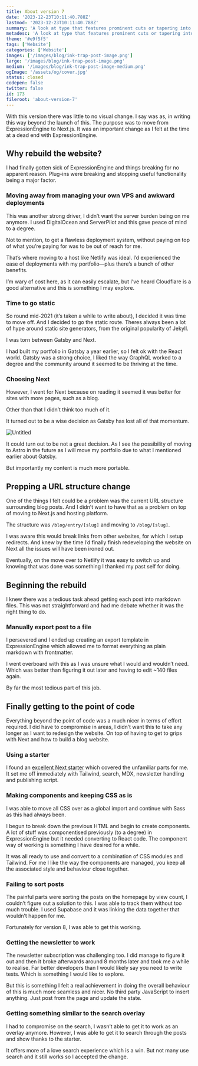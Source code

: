 ```yaml
---
title: About version 7
date: '2023-12-23T10:11:40.788Z'
lastmod: '2023-12-23T10:11:40.788Z'
summary: 'A look at type that features prominent cuts or tapering into the type and a variety of recommendations you can use in your designs.'
metadesc: 'A look at type that features prominent cuts or tapering into the type and a variety of recommendations you can use in your designs.'
theme: '#e9f5f5'
tags: ['Website']
categories: ['Website']
images: ['/images/blog/ink-trap-post-image.png']
large: '/images/blog/ink-trap-post-image.png'
medium: '/images/blog/ink-trap-post-image-medium.png'
ogImage: '/assets/og/cover.jpg'
status: closed
codepen: false
twitter: false
id: 173
fileroot: 'about-version-7'
---
```


With this version there was little to no visual change. I say was as, in writing this way beyond the launch of this. The purpose was to move from ExpressionEngine to Next.js. It was an important change as I felt at the time at a dead end with ExpressionEngine.

## Why rebuild the website?

I had finally gotten sick of ExpressionEngine and things breaking for no apparent reason. Plug-ins were breaking and stopping useful functionality being a major factor.

### Moving away from managing your own VPS and awkward deployments

This was another strong driver, I didn’t want the server burden being on me anymore. I used DigitalOcean and ServerPilot and this gave peace of mind to a degree.

Not to mention, to get a flawless deployment system, without paying on top of what you’re paying for was to be out of reach for me.

That’s where moving to a host like Netlify was ideal. I’d experienced the ease of deployments with my portfolio—plus there’s a bunch of other benefits.

I’m wary of cost here, as it can easily escalate, but I’ve heard Cloudflare is a good alternative and this is something I may explore.

### Time to go static

So round mid-2021 (it’s taken a while to write about), I decided it was time to move off. And I decided to go the static route. Theres always been a lot of hype around static site generators, from the original popularity of Jekyll.

I was torn between Gatsby and Next.

I had built my portfolio in Gatsby a year earlier, so I felt ok with the React world. Gatsby was a strong choice, I liked the way GraphQL worked to a degree and the community around it seemed to be thriving at the time.

### Choosing Next

However, I went for Next because on reading it seemed it was better for sites with more pages, such as a blog.

Other than that I didn’t think too much of it.

It turned out to be a wise decision as Gatsby has lost all of that momentum.

![Untitled](https://prod-files-secure.s3.us-west-2.amazonaws.com/13d4d02a-9cc1-4853-af00-1366f489f4b7/c2ef1e61-5ea6-4bc7-99ab-875d7dc088e5/Untitled.png)

It could turn out to be not a great decision. As I see the possibility of moving to Astro in the future as I will move my portfolio due to what I mentioned earlier about Gatsby.

But importantly my content is much more portable.

## Prepping a URL structure change

One of the things I felt could be a problem was the current URL structure surrounding blog posts. And I didn’t want to have that as a problem on top of moving to Next.js and hosting platform.

The structure was `/blog/entry/[slug]` and moving to `/blog/[slug]`.

I was aware this would break links from other websites, for which I setup redirects. And knew by the time I’d finally finish redeveloping the website on Next all the issues will have been ironed out.

Eventually, on the move over to Netlify it was easy to switch up and knowing that was done was something I thanked my past self for doing.

## Beginning the rebuild

I knew there was a tedious task ahead getting each post into markdown files. This was not straightforward and had me debate whether it was the right thing to do.

### Manually export post to a file

I persevered and I ended up creating an export template in ExpressionEngine which allowed me to format everything as plain markdown with frontmatter.

I went overboard with this as I was unsure what I would and wouldn’t need. Which was better than figuring it out later and having to edit ~140 files again.

By far the most tedious part of this job.

## Finally getting to the point of code

Everything beyond the point of code was a much nicer in terms of effort required. I did have to compromise in areas, I didn’t want this to take any longer as I want to redesign the website. On top of having to get to grips with Next and how to build a blog website.

### Using a starter

I found an [excellent Next starter](https://github.com/timlrx/tailwind-nextjs-starter-blog) which covered the unfamiliar parts for me. It set me off immediately with Tailwind, search, MDX, newsletter handling and publishing script.

### Making components and keeping CSS as is

I was able to move all CSS over as a global import and continue with Sass as this had always been.

I begun to break down the previous HTML and begin to create components. A lot of stuff was componentised previously (to a degree) in ExpressionEngine but it needed converting to React code. The component way of working is something I have desired for a while.

It was all ready to use and convert to a combination of CSS modules and Tailwind. For me I like the way the components are managed, you keep all the associated style and behaviour close together.

### Failing to sort posts

The painful parts were sorting the posts on the homepage by view count, I couldn’t figure out a solution to this. I was able to track them without too much trouble. I used Supabase and it was linking the data together that wouldn’t happen for me.

Fortunately for version 8, I was able to get this working.

### Getting the newsletter to work

The newsletter subscription was challenging too. I did manage to figure it out and then it broke afterwards around 8 months later and took me a while to realise. Far better developers than I would likely say you need to write tests. Which is something I would like to explore.

But this is something I felt a real achievement in doing the overall behaviour of this is much more seamless and nicer. No third party JavaScript to insert anything. Just post from the page and update the state.

### Getting something similar to the search overlay

I had to compromise on the search, I wasn’t able to get it to work as an overlay anymore. However, I was able to get it to search through the posts and show thanks to the starter.

It offers more of a love search experience which is a win. But not many use search and it still works so I accepted the change.
